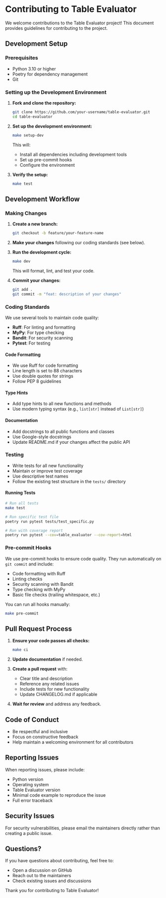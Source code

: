 # Contributing to Table Evaluator

We welcome contributions to the Table Evaluator project! This document provides guidelines for contributing to the project.

## Development Setup

### Prerequisites

- Python 3.10 or higher
- Poetry for dependency management
- Git

### Setting up the Development Environment

1. **Fork and clone the repository:**
   ```bash
   git clone https://github.com/your-username/table-evaluator.git
   cd table-evaluator
   ```

2. **Set up the development environment:**
   ```bash
   make setup-dev
   ```

   This will:
   - Install all dependencies including development tools
   - Set up pre-commit hooks
   - Configure the environment

3. **Verify the setup:**
   ```bash
   make test
   ```

## Development Workflow

### Making Changes

1. **Create a new branch:**
   ```bash
   git checkout -b feature/your-feature-name
   ```

2. **Make your changes** following our coding standards (see below).

3. **Run the development cycle:**
   ```bash
   make dev
   ```

   This will format, lint, and test your code.

4. **Commit your changes:**
   ```bash
   git add .
   git commit -m "feat: description of your changes"
   ```

### Coding Standards

We use several tools to maintain code quality:

- **Ruff**: For linting and formatting
- **MyPy**: For type checking
- **Bandit**: For security scanning
- **Pytest**: For testing

#### Code Formatting

- We use Ruff for code formatting
- Line length is set to 88 characters
- Use double quotes for strings
- Follow PEP 8 guidelines

#### Type Hints

- Add type hints to all new functions and methods
- Use modern typing syntax (e.g., `list[str]` instead of `List[str]`)

#### Documentation

- Add docstrings to all public functions and classes
- Use Google-style docstrings
- Update README.md if your changes affect the public API

### Testing

- Write tests for all new functionality
- Maintain or improve test coverage
- Use descriptive test names
- Follow the existing test structure in the `tests/` directory

#### Running Tests

```bash
# Run all tests
make test

# Run specific test file
poetry run pytest tests/test_specific.py

# Run with coverage report
poetry run pytest --cov=table_evaluator --cov-report=html
```

### Pre-commit Hooks

We use pre-commit hooks to ensure code quality. They run automatically on `git commit` and include:

- Code formatting with Ruff
- Linting checks
- Security scanning with Bandit
- Type checking with MyPy
- Basic file checks (trailing whitespace, etc.)

You can run all hooks manually:
```bash
make pre-commit
```

## Pull Request Process

1. **Ensure your code passes all checks:**
   ```bash
   make ci
   ```

2. **Update documentation** if needed.

3. **Create a pull request** with:
   - Clear title and description
   - Reference any related issues
   - Include tests for new functionality
   - Update CHANGELOG.md if applicable

4. **Wait for review** and address any feedback.

## Code of Conduct

- Be respectful and inclusive
- Focus on constructive feedback
- Help maintain a welcoming environment for all contributors

## Reporting Issues

When reporting issues, please include:

- Python version
- Operating system
- Table Evaluator version
- Minimal code example to reproduce the issue
- Full error traceback

## Security Issues

For security vulnerabilities, please email the maintainers directly rather than creating a public issue.

## Questions?

If you have questions about contributing, feel free to:

- Open a discussion on GitHub
- Reach out to the maintainers
- Check existing issues and discussions

Thank you for contributing to Table Evaluator!
